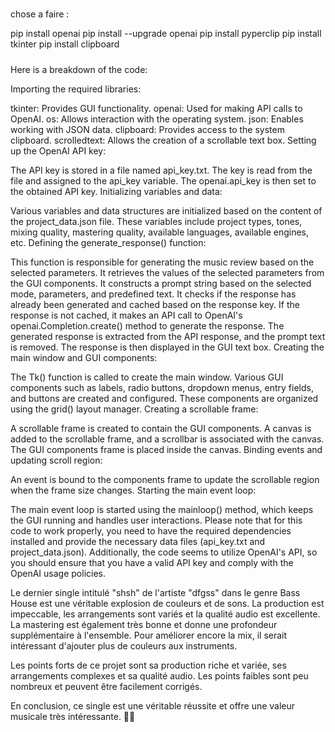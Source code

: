 



#####
chose a faire : 

pip install openai
pip install  --upgrade openai
pip install pyperclip
pip install tkinter
pip install clipboard


#####

Here is a breakdown of the code:

Importing the required libraries:

tkinter: Provides GUI functionality.
openai: Used for making API calls to OpenAI.
os: Allows interaction with the operating system.
json: Enables working with JSON data.
clipboard: Provides access to the system clipboard.
scrolledtext: Allows the creation of a scrollable text box.
Setting up the OpenAI API key:

The API key is stored in a file named api_key.txt.
The key is read from the file and assigned to the api_key variable.
The openai.api_key is then set to the obtained API key.
Initializing variables and data:

Various variables and data structures are initialized based on the content of the project_data.json file.
These variables include project types, tones, mixing quality, mastering quality, available languages, available engines, etc.
Defining the generate_response() function:

This function is responsible for generating the music review based on the selected parameters.
It retrieves the values of the selected parameters from the GUI components.
It constructs a prompt string based on the selected mode, parameters, and predefined text.
It checks if the response has already been generated and cached based on the response key.
If the response is not cached, it makes an API call to OpenAI's openai.Completion.create() method to generate the response.
The generated response is extracted from the API response, and the prompt text is removed.
The response is then displayed in the GUI text box.
Creating the main window and GUI components:

The Tk() function is called to create the main window.
Various GUI components such as labels, radio buttons, dropdown menus, entry fields, and buttons are created and configured.
These components are organized using the grid() layout manager.
Creating a scrollable frame:

A scrollable frame is created to contain the GUI components.
A canvas is added to the scrollable frame, and a scrollbar is associated with the canvas.
The GUI components frame is placed inside the canvas.
Binding events and updating scroll region:

An event is bound to the components frame to update the scrollable region when the frame size changes.
Starting the main event loop:

The main event loop is started using the mainloop() method, which keeps the GUI running and handles user interactions.
Please note that for this code to work properly, you need to have the required dependencies installed and provide the necessary data files (api_key.txt and project_data.json). Additionally, the code seems to utilize OpenAI's API, so you should ensure that you have a valid API key and comply with the OpenAI usage policies.








Le dernier single intitulé "shsh" de l'artiste "dfgss" dans le genre Bass House est une véritable explosion de couleurs et de sons. La production est impeccable, les arrangements sont variés et la qualité audio est excellente. La mastering est également très bonne et donne une profondeur supplémentaire à l'ensemble. Pour améliorer encore la mix, il serait intéressant d'ajouter plus de couleurs aux instruments. 

Les points forts de ce projet sont sa production riche et variée, ses arrangements complexes et sa qualité audio. Les points faibles sont peu nombreux et peuvent être facilement corrigés. 

En conclusion, ce single est une véritable réussite et offre une valeur musicale très intéressante. 🎵🎶